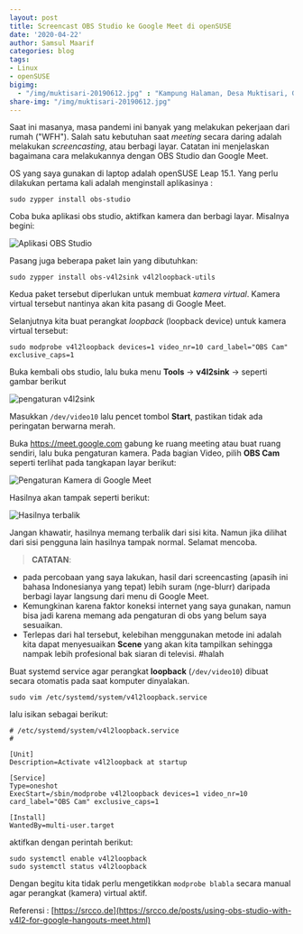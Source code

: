 ```yaml
---
layout: post
title: Screencast OBS Studio ke Google Meet di openSUSE
date: '2020-04-22'
author: Samsul Maarif
categories: blog
tags:
- Linux
- openSUSE
bigimg:
  - "/img/muktisari-20190612.jpg" : "Kampung Halaman, Desa Muktisari, Gandrungmangu, Cilacap (2019)"
share-img: "/img/muktisari-20190612.jpg"
---
```


Saat ini masanya, masa pandemi ini banyak yang melakukan pekerjaan dari rumah ("WFH"). Salah satu kebutuhan saat *meeting* secara daring adalah melakukan *screencasting*, atau berbagi layar. Catatan ini menjelaskan bagaimana cara melakukannya dengan OBS Studio dan Google Meet.

OS yang saya gunakan di laptop adalah openSUSE Leap 15.1. Yang perlu dilakukan pertama kali adalah menginstall aplikasinya :

```
sudo zypper install obs-studio
```

Coba buka aplikasi obs studio, aktifkan kamera dan berbagi layar. Misalnya begini:

![Aplikasi OBS Studio](https://i.imgur.com/TOlywpw.png)

Pasang juga beberapa paket lain yang dibutuhkan:

```
sudo zypper install obs-v4l2sink v4l2loopback-utils
```

Kedua paket tersebut diperlukan untuk membuat *kamera virtual*. Kamera virtual tersebut nantinya akan kita pasang di Google Meet.

Selanjutnya kita buat perangkat *loopback* (loopback device) untuk kamera virtual tersebut:

```
sudo modprobe v4l2loopback devices=1 video_nr=10 card_label="OBS Cam" exclusive_caps=1
```

Buka kembali obs studio, lalu buka menu **Tools** -> **v4l2sink** -> seperti gambar berikut

![pengaturan v4l2sink](https://i.imgur.com/IcUlMmX.png)

Masukkan `/dev/video10` lalu pencet tombol **Start**, pastikan tidak ada peringatan berwarna merah.

Buka https://meet.google.com gabung ke ruang meeting atau buat ruang sendiri, lalu buka pengaturan kamera. Pada bagian Video, pilih **OBS Cam** seperti terlihat pada tangkapan layar berikut:

![Pengaturan Kamera di Google Meet](https://i.imgur.com/uQ6fBhA.png)

Hasilnya akan tampak seperti berikut:

![Hasilnya terbalik](https://i.imgur.com/N28pXT8.png)

Jangan khawatir, hasilnya memang terbalik dari sisi kita. Namun jika dilihat dari sisi pengguna lain hasilnya tampak normal. Selamat mencoba.

> **CATATAN**:  
- pada percobaan yang saya lakukan, hasil dari screencasting (apasih ini bahasa Indonesianya yang tepat) lebih suram (nge-blurr) daripada berbagi layar langsung dari menu di Google Meet.  
- Kemungkinan karena faktor koneksi internet yang saya gunakan, namun bisa jadi karena memang ada pengaturan di obs yang belum saya sesuaikan.  
- Terlepas dari hal tersebut, kelebihan menggunakan metode ini adalah kita dapat menyesuaikan **Scene** yang akan kita tampilkan sehingga nampak lebih profesional bak siaran di televisi. #halah

Buat systemd service agar perangkat **loopback** (`/dev/video10`) dibuat secara otomatis pada saat komputer dinyalakan.

```
sudo vim /etc/systemd/system/v4l2loopback.service
```

lalu isikan sebagai berikut:

```
# /etc/systemd/system/v4l2loopback.service
#

[Unit]
Description=Activate v4l2loopback at startup

[Service]
Type=oneshot
ExecStart=/sbin/modprobe v4l2loopback devices=1 video_nr=10 card_label="OBS Cam" exclusive_caps=1

[Install]
WantedBy=multi-user.target

```

aktifkan dengan perintah berikut:

```
sudo systemctl enable v4l2loopback
sudo systemctl status v4l2loopback
```

Dengan begitu kita tidak perlu mengetikkan `modprobe blabla` secara manual agar perangkat (kamera) virtual aktif.

Referensi : [https://srcco.de](https://srcco.de/posts/using-obs-studio-with-v4l2-for-google-hangouts-meet.html)
